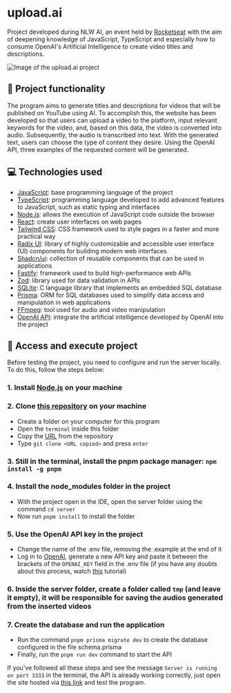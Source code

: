 # upload.ai
Project developed during NLW AI, an event held by [Rocketseat](https://www.rocketseat.com.br/) with the aim of deepening knowledge of JavaScript, TypeScript and especially how to consume OpenAI's Artificial Intelligence to create video titles and descriptions.

![Image of the upload.ai project](https://github.com/ArturColen/upload.ai/assets/96635074/5700c645-f8ae-4697-8c72-728e9d74d852)

## 🔨 Project functionality
The program aims to generate titles and descriptions for videos that will be published on YouTube using AI. To accomplish this, the website has been developed so that users can upload a video to the platform, input relevant keywords for the video, and, based on this data, the video is converted into audio. Subsequently, the audio is transcribed into text. With the generated text, users can choose the type of content they desire. Using the OpenAI API, three examples of the requested content will be generated.

## 💻 Technologies used 
* [JavaScript](https://developer.mozilla.org/pt-BR/docs/Web/JavaScript): base programming language of the project
* [TypeScript](https://www.typescriptlang.org/pt/docs/): programming language developed to add advanced features to JavaScript, such as static typing and interfaces
* [Node.js](https://nodejs.org/pt-br/docs): allows the execution of JavaScript code outside the browser
* [React](https://pt-br.react.dev/blog/2023/03/16/introducing-react-dev): create user interfaces on web pages
* [Tailwind CSS](https://v2.tailwindcss.com/docs): CSS framework used to style pages in a faster and more practical way
* [Radix UI](https://www.radix-ui.com/primitives/docs/overview/introduction): library of highly customizable and accessible user interface (UI) components for building modern web interfaces
* [Shadcn/ui](https://ui.shadcn.com/docs): collection of reusable components that can be used in applications
* [Fastify](https://fastify.dev/docs/latest/): framework used to build high-performance web APIs
* [Zod](https://zod.dev/): library used for data validation in APIs
* [SQLite](https://www.sqlite.org/docs.html): C language library that implements an embedded SQL database
* [Prisma](https://www.prisma.io/docs): ORM for SQL databases used to simplify data access and manipulation in web applications
* [FFmpeg](https://ffmpeg.org/ffmpeg.html): tool used for audio and video manipulation
* [OpenAI API](https://platform.openai.com/docs/introduction): integrate the artificial intelligence developed by OpenAI into the project

## 📁 Access and execute project
Before testing the project, you need to configure and run the server locally. To do this, follow the steps below:
### 1. Install [Node.js](https://nodejs.org/en/download) on your machine

### 2. Clone [this repository](https://github.com/ArturColen/upload.ai) on your machine
* Create a folder on your computer for this program
* Open the `terminal` inside this folder
* Copy the [URL](https://github.com/ArturColen/upload.ai.git) from the repository
* Type `git clone <URL copied>` and press `enter`

### 3. Still in the terminal, install the pnpm package manager: `npm install -g pnpm`

### 4. Install the node_modules folder in the project
* With the project open in the IDE, open the server folder using the command `cd server`
* Now run `pnpm install` to install the folder

### 5. Use the OpenAI API key in the project
* Change the name of the .env file, removing the .example at the end of it
* Log in to [OpenAI](https://openai.com/), generate a new API key and paste it between the brackets of the `OPENAI_KEY` field in the .env file (if you have any doubts about this process, watch [this](https://youtu.be/Zu2WGmfM0Gk?si=EaMB_wUl0_F--yuo) tutorial)

### 6. Inside the server folder, create a folder called `tmp` (and leave it empty), it will be responsible for saving the audios generated from the inserted videos

### 7. Create the database and run the application
* Run the command `pnpm prisma migrate dev` to create the database configured in the file schema.prisma
* Finally, run the `pnpm run dev` command to start the API

If you've followed all these steps and see the message `Server is running on port 3333` in the terminal, the API is already working correctly, just open the site hosted via [this link](https://upload-ai-arturbomtempo.vercel.app/) and test the program.